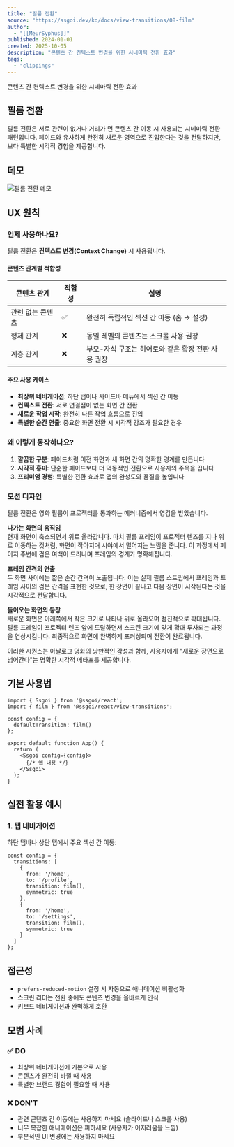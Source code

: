 ```yaml
---
title: "필름 전환"
source: "https://ssgoi.dev/ko/docs/view-transitions/08-film"
author:
  - "[[MeurSyphus]]"
published: 2024-01-01
created: 2025-10-05
description: "콘텐츠 간 컨텍스트 변경을 위한 시네마틱 전환 효과"
tags:
  - "clippings"
---
```

콘텐츠 간 컨텍스트 변경을 위한 시네마틱 전환 효과

## 필름 전환

필름 전환은 서로 관련이 없거나 거리가 먼 콘텐츠 간 이동 시 사용되는 시네마틱 전환 패턴입니다. 페이드와 유사하게 완전히 새로운 영역으로 진입한다는 것을 전달하지만, 보다 특별한 시각적 경험을 제공합니다.

## 데모

![필름 전환 데모](https://ssgoi.dev/view-transitions/film.gif)

## UX 원칙

### 언제 사용하나요?

필름 전환은 **컨텍스트 변경(Context Change)** 시 사용됩니다.

#### 콘텐츠 관계별 적합성

| 콘텐츠 관계 | 적합성 | 설명 |
| --- | --- | --- |
| 관련 없는 콘텐츠 | ✅ | 완전히 독립적인 섹션 간 이동 (홈 → 설정) |
| 형제 관계 | ❌ | 동일 레벨의 콘텐츠는 스크롤 사용 권장 |
| 계층 관계 | ❌ | 부모-자식 구조는 히어로와 같은 확장 전환 사용 권장 |

#### 주요 사용 케이스

- **최상위 네비게이션**: 하단 탭이나 사이드바 메뉴에서 섹션 간 이동
- **컨텍스트 전환**: 서로 연결점이 없는 화면 간 전환
- **새로운 작업 시작**: 완전히 다른 작업 흐름으로 진입
- **특별한 순간 연출**: 중요한 화면 전환 시 시각적 강조가 필요한 경우

### 왜 이렇게 동작하나요?

1. **깔끔한 구분**: 페이드처럼 이전 화면과 새 화면 간의 명확한 경계를 만듭니다
2. **시각적 흥미**: 단순한 페이드보다 더 역동적인 전환으로 사용자의 주목을 끕니다
3. **프리미엄 경험**: 특별한 전환 효과로 앱의 완성도와 품질을 높입니다

### 모션 디자인

필름 전환은 영화 필름이 프로젝터를 통과하는 메커니즘에서 영감을 받았습니다.

**나가는 화면의 움직임**  
현재 화면이 축소되면서 위로 올라갑니다. 마치 필름 프레임이 프로젝터 렌즈를 지나 위로 이동하는 것처럼, 화면이 작아지며 시야에서 멀어지는 느낌을 줍니다. 이 과정에서 페이지 주변에 검은 여백이 드러나며 프레임의 경계가 명확해집니다.

**프레임 간격의 연출**  
두 화면 사이에는 짧은 순간 간격이 노출됩니다. 이는 실제 필름 스트립에서 프레임과 프레임 사이의 검은 간격을 표현한 것으로, 한 장면이 끝나고 다음 장면이 시작된다는 것을 시각적으로 전달합니다.

**들어오는 화면의 등장**  
새로운 화면은 아래쪽에서 작은 크기로 나타나 위로 올라오며 점진적으로 확대됩니다. 필름 프레임이 프로젝터 렌즈 앞에 도달하면서 스크린 크기에 맞게 확대 투사되는 과정을 연상시킵니다. 최종적으로 화면에 완벽하게 포커싱되며 전환이 완료됩니다.

이러한 시퀀스는 아날로그 영화의 낭만적인 감성과 함께, 사용자에게 "새로운 장면으로 넘어간다"는 명확한 시각적 메타포를 제공합니다.

## 기본 사용법

```tsx
import { Ssgoi } from '@ssgoi/react';
import { film } from '@ssgoi/react/view-transitions';

const config = {
  defaultTransition: film()
};

export default function App() {
  return (
    <Ssgoi config={config}>
      {/* 앱 내용 */}
    </Ssgoi>
  );
}
```

## 실전 활용 예시

### 1\. 탭 네비게이션

하단 탭바나 상단 탭에서 주요 섹션 간 이동:

```tsx
const config = {
  transitions: [
    {
      from: '/home',
      to: '/profile',
      transition: film(),
      symmetric: true
    },
    {
      from: '/home',
      to: '/settings',
      transition: film(),
      symmetric: true
    }
  ]
};
```

## 접근성

- `prefers-reduced-motion` 설정 시 자동으로 애니메이션 비활성화
- 스크린 리더는 전환 중에도 콘텐츠 변경을 올바르게 인식
- 키보드 네비게이션과 완벽하게 호환

## 모범 사례

### ✅ DO

- 최상위 네비게이션에 기본으로 사용
- 콘텐츠가 완전히 바뀔 때 사용
- 특별한 브랜드 경험이 필요할 때 사용

### ❌ DON'T

- 관련 콘텐츠 간 이동에는 사용하지 마세요 (슬라이드나 스크롤 사용)
- 너무 복잡한 애니메이션은 피하세요 (사용자가 어지러움을 느낌)
- 부분적인 UI 변경에는 사용하지 마세요